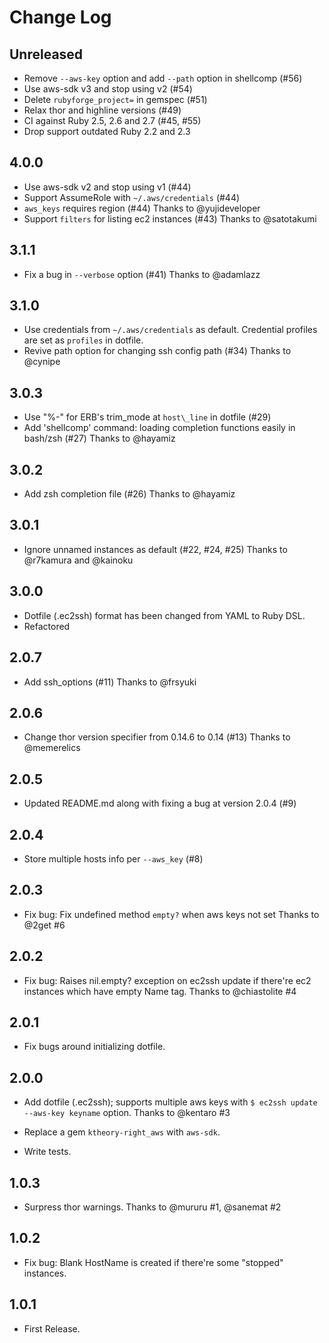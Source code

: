 # Change Log

## Unreleased
* Remove `--aws-key` option and add `--path` option in shellcomp (#56)
* Use aws-sdk v3 and stop using v2 (#54)
* Delete `rubyforge_project=` in gemspec (#51)
* Relax thor and highline versions (#49)
* CI against Ruby 2.5, 2.6 and 2.7 (#45, #55)
* Drop support outdated Ruby 2.2 and 2.3

## 4.0.0
* Use aws-sdk v2 and stop using v1 (#44)
* Support AssumeRole with `~/.aws/credentials` (#44)
* `aws_keys` requires region (#44)
  Thanks to @yujideveloper
* Support `filters` for listing ec2 instances (#43)
  Thanks to @satotakumi

## 3.1.1
* Fix a bug in `--verbose` option (#41)
  Thanks to @adamlazz

## 3.1.0
* Use credentials from `~/.aws/credentials` as default. Credential profiles are set as `profiles` in dotfile.
* Revive path option for changing ssh config path (#34)
  Thanks to @cynipe

## 3.0.3
* Use "%-" for ERB's trim\_mode at `host\_line` in dotfile (#29)
* Add 'shellcomp' command: loading completion functions easily in bash/zsh (#27)
  Thanks to @hayamiz

## 3.0.2
* Add zsh completion file (#26)
  Thanks to @hayamiz

## 3.0.1
* Ignore unnamed instances as default (#22, #24, #25)
  Thanks to @r7kamura and @kainoku

## 3.0.0
* Dotfile (.ec2ssh) format has been changed from YAML to Ruby DSL.
* Refactored

## 2.0.7

* Add ssh_options (#11)
  Thanks to @frsyuki

## 2.0.6

* Change thor version specifier from 0.14.6 to 0.14 (#13)
  Thanks to @memerelics

## 2.0.5

* Updated README.md along with fixing a bug at version 2.0.4 (#9)

## 2.0.4

* Store multiple hosts info per `--aws_key` (#8)

## 2.0.3

* Fix bug: Fix undefined method `empty?` when aws keys not set
  Thanks to @2get #6

## 2.0.2

* Fix bug: Raises nil.empty? exception on ec2ssh update
  if there're ec2 instances which have empty Name tag.
  Thanks to @chiastolite #4

## 2.0.1

* Fix bugs around initializing dotfile.

## 2.0.0

* Add dotfile (.ec2ssh); supports multiple aws keys with `$ ec2ssh update --aws-key keyname` option.
  Thanks to @kentaro #3

* Replace a gem `ktheory-right_aws` with `aws-sdk`.

* Write tests.

## 1.0.3

* Surpress thor warnings. Thanks to @mururu #1, @sanemat #2

## 1.0.2

* Fix bug: Blank HostName is created if there're some "stopped" instances.

## 1.0.1

* First Release.
